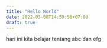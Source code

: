 ```yaml
---
title: "Hello World"
date: 2022-03-08T14:59:50+07:00
draft: true
---
```


hari ini kita belajar tentang abc dan efg
